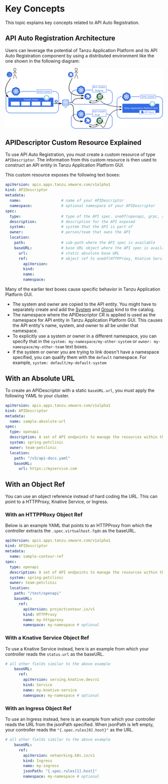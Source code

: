 # Key Concepts

This topic explains key concepts related to API Auto Registration.

## <a id='architecture'></a>API Auto Registration Architecture

Users can leverage the potential of Tanzu Application Platform and its API Auto Registration component by using a distributed environment like the one shown in the following diagram:

![API Auto Registration Architecture Diagram](./images/arch.png)

## <a id='api-descriptor'></a>APIDescriptor Custom Resource Explained

To use API Auto Registration, you must create a custom resource of type `APIDescriptor`.
The information from this custom resource is then used to construct an API entity in Tanzu Application Platform GUI.

This custom resource exposes the following text boxes:

```yaml
apiVersion: apis.apps.tanzu.vmware.com/v1alpha1
kind: APIDescriptor
metadata:
  name:                  # name of your APIDescriptor
  namespace:             # optional namespace of your APIDescriptor
spec:
  type:                  # type of the API spec. oneOf(openapi, grpc, asyncapi, graphql)
  description:           # description for the API exposed
  system:                # system that the API is part of
  owner:                 # person/team that owns the API
  location:
    path:                # sub-path where the API spec is available
    baseURL:             # base URL object where the API spec is available. oneOf(url, ref)
      url:               # static absolute base URL
      ref:               # object ref to oneOf(HTTPProxy, Knative Service, Ingress)
        apiVersion:
        kind:
        name:
        namespace:
```

Many of the earlier text boxes cause specific behavior in Tanzu Application Platform GUI.

- The system and owner are copied to the API entity. You might have to separately create and add the [System](https://backstage.io/docs/features/software-catalog/descriptor-format#kind-system) and [Group](https://backstage.io/docs/features/software-catalog/descriptor-format#kind-group) kind to the catalog.
- The namespace where the APIDescriptor CR is applied is used as the namespace for API entity in Tanzu Application Platform GUI. This causes the API entity's name, system, and owner to all be under that namespace.
- To explicitly use a system or owner in a different namespace, you can specify that in the `system: my-namespace/my-other-system` or `owner: my-namespace/my-other-team` text boxes.
- If the system or owner you are trying to link doesn't have a namespace specified, you can qualify them with the `default` namespace. For example, `system: default/my-default-system`

## <a id='absolute-url'></a>With an Absolute URL

To create an APIDescriptor with a static `baseURL.url`, you must apply the following YAML to your cluster.

```yaml
apiVersion: apis.apps.tanzu.vmware.com/v1alpha1
kind: APIDescriptor
metadata:
  name: sample-absolute-url
spec:
  type: openapi
  description: A set of API endpoints to manage the resources within the petclinic app.
  system: spring-petclinic
  owner: team-petclinic
  location:
    path: "/v3/api-docs.yaml"
    baseURL:
      url: https://myservice.com
```

## <a id='with-ref'></a>With an Object Ref

You can use an object reference instead of hard coding the URL. This can point to a HTTPProxy, Knative Service, or Ingress.

### <a id='with-httpproxy-ref'></a>With an HTTPPRoxy Object Ref

Below is an example YAML that points to an HTTPProxy from which the controller extracts the `.spec.virtualhost.fqdn` as the baseURL.

```yaml
apiVersion: apis.apps.tanzu.vmware.com/v1alpha1
kind: APIDescriptor
metadata:
  name: sample-contour-ref
spec:
  type: openapi
  description: A set of API endpoints to manage the resources within the petclinic app.
  system: spring-petclinic
  owner: team-petclinic
  location:
    path: "/test/openapi"
    baseURL:
      ref:
        apiVersion: projectcontour.io/v1
        kind: HTTPProxy
        name: my-httpproxy
        namespace: my-namespace # optional
```

### <a id='with-knative-ref'></a>With a Knative Service Object Ref

To use a Knative Service instead, here is an example from which your controller reads the `status.url` as the baseURL.

```yaml
# all other fields similar to the above example
    baseURL:
      ref:
        apiVersion: serving.knative.dev/v1
        kind: Service
        name: my-knative-service
        namespace: my-namespace # optional
```

### <a id='with-ingress-ref'></a>With an Ingress Object Ref

To use an Ingress instead, here is an example from which your controller reads the URL from the jsonPath specified. When jsonPath is left empty, your controller reads the `"{.spec.rules[0].host}"` as the URL.

```yaml
# all other fields similar to the above example
    baseURL:
      ref:
        apiVersion: networking.k8s.io/v1
        kind: Ingress
        name: my-ingress
        jsonPath: "{.spec.rules[1].host}"
        namespace: my-namespace # optional
```